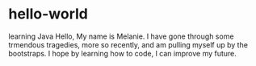 # hello-world
learning Java
Hello, My name is Melanie.  I have gone through some trmendous tragedies, more so recently, and am pulling myself up by the bootstraps.  I hope by learning how to code, I can improve my future.
